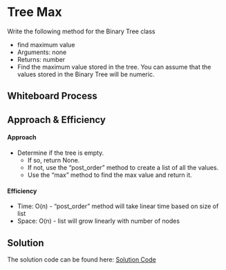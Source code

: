 # Tree Max
<!-- Description of the challenge -->
Write the following method for the Binary Tree class

- find maximum value
- Arguments: none
- Returns: number
- Find the maximum value stored in the tree. You can assume that the values stored in the Binary Tree will be numeric.
## Whiteboard Process
<!-- Embedded whiteboard image -->

## Approach & Efficiency
<!-- What approach did you take? Why? What is the Big O space/time for this approach? -->
#### Approach

- Determine if the tree is empty.
  - If so, return None.
  - If not, use the “post_order” method to create a list of all the values.
  - Use the “max” method to find the max value and return it.

#### Efficiency

- Time: O(n) - “post_order” method will take linear time based on size of list
- Space: O(n) - list will grow linearly with number of nodes
## Solution
<!-- Show how to run your code, and examples of it in action -->
The solution code can be found here: [Solution Code](../../data_structures/binary_tree.py)
